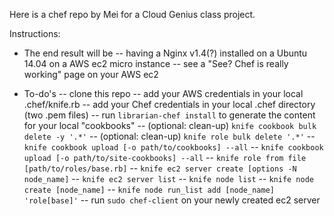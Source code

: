 Here is a chef repo by Mei for a Cloud Genius class project.

Instructions:

- The end result will be 
-- having a Nginx v1.4(?) installed on a Ubuntu 14.04 on a AWS ec2 micro instance
-- see a "See? Chef is really working" page on your AWS ec2

- To-do's
-- clone this repo
-- add your AWS credentials in your local .chef/knife.rb
-- add your Chef credentials in your local .chef directory (two .pem files)
-- run `librarian-chef install` to generate the content for your local "cookbooks"
-- (optional: clean-up) `knife cookbook bulk delete -y '.*'`
-- (optional: clean-up) `knife role bulk delete '.*'`
-- `knife cookbook upload [-o path/to/cookbooks] --all`
-- `knife cookbook upload [-o path/to/site-cookbooks] --all`
-- `knife role from file [path/to/roles/base.rb]`
-- `knife ec2 server create [options -N node_name]`
-- `knife ec2 server list`
-- `knife node list`
-- `knife node create [node_name]`
-- `knife node run_list add [node_name] 'role[base]'`
-- run `sudo chef-client` on your newly created ec2 server